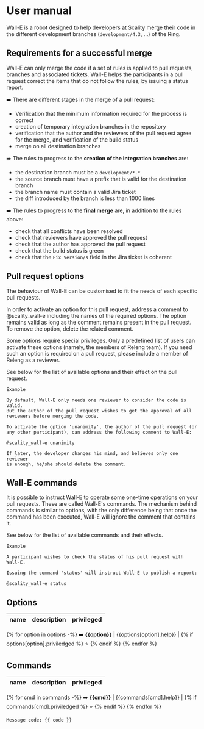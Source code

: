 # User manual #

Wall-E is a robot designed to help developers at Scality merge their code
in the different development branches (`development/4.3`, ...) of the Ring.

## Requirements for a successful merge ##

Wall-E can only merge the code if a set of rules is applied to pull requests,
branches and associated tickets. Wall-E helps the participants in a
pull request correct the items that do not follow the rules, by issuing a
status report.

:arrow_right: There are different stages in the merge of a pull request:

* Verification that the minimum information required for the process is
  correct
* creation of temporary integration branches in the repository
* verification that the author and the reviewers of the pull request
  agree for the merge, and verification of the build status
* merge on all destination branches

:arrow_right: The rules to progress to the **creation of the integration branches** are:

* the destination branch must be a `development/*.*`
* the source branch must have a prefix that is valid for the destination
  branch
* the branch name must contain a valid Jira ticket
* the diff introduced by the branch is less than 1000 lines


:arrow_right: The rules to progress to the **final merge** are, in addition to the rules
   above:

* check that all conflicts have been resolved
* check that reviewers have approved the pull request
* check that the author has approved the pull request
* check that the build status is green
* check that the ```Fix Version/s``` field in the Jira ticket is coherent

## Pull request options ##

The behaviour of Wall-E can be customised to fit the needs of each specific
pull requests.

In order to activate an option for this pull request, address a comment to
@scality_wall-e including the names of the required options. The option remains
valid as long as the comment remains present in the pull request. To remove the
option, delete the related comment.

Some options require special privileges. Only a predefined list of users can
activate these options (namely, the members of Releng team). If you need such
an option is required on a pull request, please include a member of Releng as
a reviewer.

See below for the list of available options and their effect on the
pull request.

    Example

    By default, Wall-E only needs one reviewer to consider the code is valid.
    But the author of the pull request wishes to get the approval of all
    reviewers before merging the code.

    To activate the option 'unanimity', the author of the pull request (or
    any other participant), can address the following comment to Wall-E:

    @scality_wall-e unanimity

    If later, the developer changes his mind, and believes only one reviewer
    is enough, he/she should delete the comment.

## Wall-E commands ##

It is possible to instruct Wall-E to operate some one-time operations on your
pull requests. These are called Wall-E's commands. The mechanism behind
commands is similar to options, with the only difference being that once the
command has been executed, Wall-E will ignore the comment that contains it.

See below for the list of available commands and their effects.

    Example

    A participant wishes to check the status of his pull request with Wall-E.

    Issuing the command 'status' will instruct Wall-E to publish a report:

    @scality_wall-e status

## Options ##

name   | description  | privileged
------ | ------------ | ------------
{% for option in options -%}
:arrow_right: **{{option}}** | {{options[option].help}} | {% if options[option].priviledged %} :star: {% endif %}
{% endfor %}

## Commands ##

name   | description  | privileged
------ | ------------ | ------------
{% for cmd in commands -%}
:arrow_right: **{{cmd}}** | {{commands[cmd].help}} | {% if commands[cmd].priviledged %} :star: {% endif %}
{% endfor %}

```Message code: {{ code }}```
